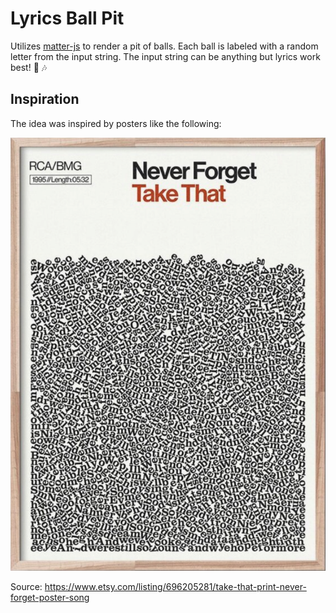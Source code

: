 # Lyrics Ball Pit

Utilizes [matter-js](https://github.com/liabru/matter-js) to render a pit of balls. Each ball is labeled with a random letter from the input string. The input string can be anything but lyrics work best! 📖 🎶

## Inspiration

The idea was inspired by posters like the following:

![Inspiration](src/img/inspiration.png)

Source: https://www.etsy.com/listing/696205281/take-that-print-never-forget-poster-song
